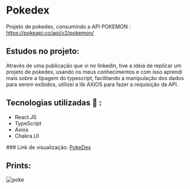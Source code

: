 # Pokedex

Projeto de pokedex, consumindo a API POKEMON : https://pokeapi.co/api/v2/pokemon/

## Estudos no projeto:

Através de uma publicação que vi no linkedin, tive a ideia de replicar um projeto de pokedex, usando os meus conhecimentos e com isso
aprendi mais sobre a tipagem do typescript, facilitando a manipulação dos dados para serem exibidos, utilizei a lib AXIOS para fazer a 
requisição da API.



## Tecnologias utilizadas :rocket: :

<ul>
<li>React.JS</li>
<li>TypeScript</li>
<li>Axios</li>
<li>Chakra.UI</li>  
</ul>
### Link de visualização: <a href="https://pokedex-zuucas.vercel.app/">PokeDex</a>

## Prints:
![poke](https://github.com/Zuucas/PokeDex-Zuucas/assets/106625939/49351add-9141-490e-969f-97f14b7c26f6)
